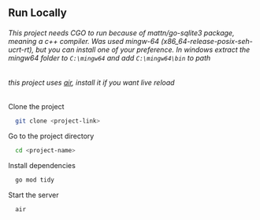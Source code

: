 ## Run Locally

###### This project needs CGO to run because of mattn/go-sqlite3 package, meaning a c++ compiler. Was used mingw-64 (x86_64-release-posix-seh-ucrt-rt), but you can install one of your preference. In windows extract the mingw64 folder to `C:\mingw64` and add `C:\mingw64\bin` to path

###### this project uses [air](https://github.com/air-verse/air), install it if you want live reload

Clone the project

```bash
  git clone <project-link>
```

Go to the project directory

```bash
  cd <project-name>
```

Install dependencies

```bash
  go mod tidy
```

Start the server

```bash
  air
```
